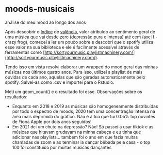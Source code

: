 # moods-musicais
análise do meu mood ao longo dos anos


Após descobrir o [índice](https://link.springer.com/article/10.3758/s13428-021-01747-7) de [valência,](https://www.economist.com/graphic-detail/2020/02/08/data-from-spotify-suggest-that-listeners-are-gloomiest-in-february) valor atribuído ao sentimento geral de uma música que vai desde zero (depressão pura e intensa) até cem (axel f - crazy frog), comecei a ler um pouco sobre e descobri que o spotify utiliza esse valor na sua biblioteca e ele é facilmente acessível através de ferramentas como [http://sortyourmusic.playlistmachinery.com/](http://sortyourmusic.playlistmachinery.com/). 

Tendo isso em vista resolvi elaborar um wrapped do mood geral das minhas músicas nos últimos quatro anos. Para isso, utilizei a playlist de mais ouvidas de cada ano, aquelas que são geradas automaticamente pelo spotify. Salvei-as como .csv e importei para o Rstudio.

Meti um geom_count() e o resultado foi esse. Observações sobre os resultados:
- Enquanto em 2018 e 2019 as músicas são homogeneamente distribuídas por todo o espectro de moods, 2020 tem uma concentração intensa na área mais deprimida do gráfico. Não é à toa que fui 0.05% top ouvintes de Fiona Apple por dois anos seguidos!
- Em 2021 dei um chute na depressão? Não! Só passei a usar tiktok e as músicas que hitavam grudavam na minha cabeça e eu tinha que adicionar nas playlists... também foi o ano em que fazia muitas chamadas de zoom e ao terminar ia dançar bêbada pela casa - o top 100 foi constituído por muitas músicas dançantes.
